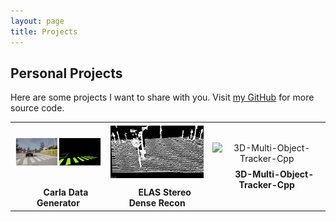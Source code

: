 ```yaml
---
layout: page
title: Projects
---
```


## Personal Projects

Here are some projects I want to share with you. Visit [my GitHub](https://github.com/leijobs/) for more source code.

<table id="repo-table">
<tbody>
<tr>
    <td id="Carla Data Generator"><center>
      <a><img alt="Carla Data Generator" width="180" height="90" style="object-fit: contain;" src="https://github.com/leijobs/leijobs.github.io/blob/master/assets/post_assets/carla-data.jpg"></a>
      <div style="margin-top: 0.5rem"><i class="fa fa-star"></i><span class="stars" style="margin-right: 1rem; margin-left: 0.5rem"></span><b>Carla Data Generator</b></div>
      <a class="repo-description"></a>
    </center></td>
    <td id="ELAS Stereo Dense Recon"><center>
      <a><img alt="ELAS Stereo Dense Recon" width="180" height="90" style="object-fit: contain;" src="https://github.com/leijobs/leijobs.github.io/blob/master/assets/post_assets/screenshot-1688196678.jpg"></a>
      <div style="margin-top: 0.5rem"><i class="fa fa-star"></i><span class="stars" style="margin-right: 1rem; margin-left: 0.5rem"></span><b>ELAS Stereo Dense Recon</b></div>
      <a class="repo-description"></a>
    </center></td>
    <td id="3D-Multi-Object-Tracker-Cpp"><center>
      <a><img alt="3D-Multi-Object-Tracker-Cpp" width="180" height="90" style="object-fit: contain;" src="https://github.com/hailanyi/3D-Multi-Object-Tracker/raw/master/doc/framework.jpg"></a>
      <div style="margin-top: 0.5rem"><i class="fa fa-star"></i><span class="stars" style="margin-right: 1rem; margin-left: 0.5rem"></span><b>3D-Multi-Object-Tracker-Cpp</b></div>
      <a class="repo-description"></a>
    </center></td>
</tr>
</tbody>
</table>


